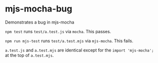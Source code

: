 # mjs-mocha-bug
Demonstrates a bug in mjs-mocha

`npm test` runs `test/a.test.js` via `mocha`. This passes.

`npm run mjs-test` runs `test/a.test.mjs` via `mjs-mocha`. This fails.

`a.test.js` and `a.test.mjs` are identical except for the `import 'mjs-mocha';` at the top of `a.test.mjs`.
